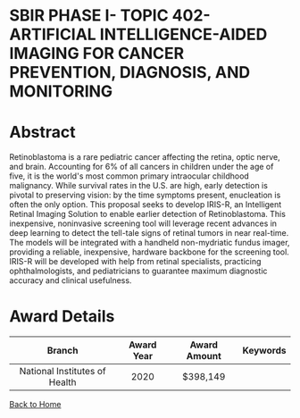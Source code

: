 
SBIR PHASE I- TOPIC 402-ARTIFICIAL INTELLIGENCE-AIDED IMAGING FOR CANCER PREVENTION, DIAGNOSIS, AND MONITORING
==============================================================================================================

# Abstract


Retinoblastoma is a rare pediatric cancer affecting the retina, optic nerve, and brain. Accounting for 6% of all cancers in children under the age of five, it is the world's most common primary intraocular childhood malignancy. While survival rates in the U.S. are high, early detection is pivotal to preserving vision: by the time symptoms present, enucleation is often the only option. This proposal seeks to develop IRIS-R, an Intelligent Retinal Imaging Solution to enable earlier detection of Retinoblastoma. This inexpensive, noninvasive screening tool will leverage recent advances in deep learning to detect the tell-tale signs of retinal tumors in near real-time. The models will be integrated with a handheld non-mydriatic fundus imager, providing a reliable, inexpensive, hardware backbone for the screening tool. IRIS-R will be developed with help from retinal specialists, practicing ophthalmologists, and pediatricians to guarantee maximum diagnostic accuracy and clinical usefulness.  

# Award Details

|Branch|Award Year|Award Amount|Keywords|
| :---: | :---: | :---: | :---: |
|National Institutes of Health|2020|$398,149||
  
  


[Back to Home](https://github.com/chrischow/dod_sbir_awards/CC/#916)